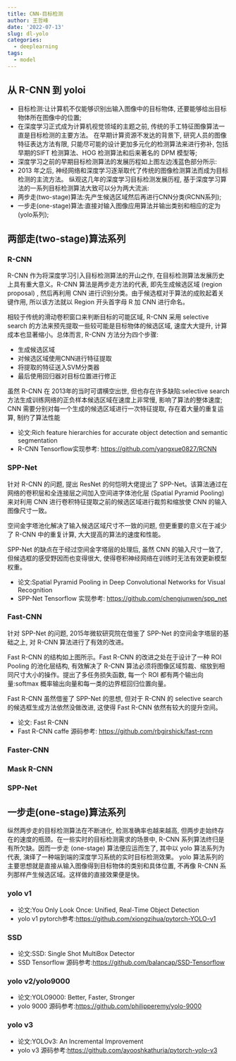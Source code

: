 ```yaml
---
title: CNN-目标检测
author: 王哲峰
date: '2022-07-13'
slug: dl-yolo
categories:
  - deeplearning
tags:
  - model
---
```




## 从 R-CNN 到 yoloi


- 目标检测:让计算机不仅能够识别出输入图像中的目标物体, 还要能够给出目标物体所在图像中的位置; 
- 在深度学习正式成为计算机视觉领域的主题之前, 传统的手工特征图像算法一直是目标检测的主要方法。
  在早期计算资源不发达的背景下, 研究人员的图像特征表达方法有限, 
  只能尽可能的设计更加多元化的检测算法来进行弥补, 
  包括早期的SIFT 检测算法、HOG 检测算法和后来著名的 DPM 模型等; 
- 深度学习之前的早期目标检测算法的发展历程如上图左边浅蓝色部分所示:
- 2013 年之后, 神经网络和深度学习逐渐取代了传统的图像检测算法而成为目标检测的主流方法。
  纵观这几年的深度学习目标检测发展历程, 基于深度学习算法的一系列目标检测算法大致可以分为两大流派:
- 两步走(two-stage)算法:先产生候选区域然后再进行CNN分类(RCNN系列); 
- 一步走(one-stage)算法:直接对输入图像应用算法并输出类别和相应的定为(yolo系列); 

## 两部走(two-stage)算法系列

### R-CNN

R-CNN 作为将深度学习引入目标检测算法的开山之作, 在目标检测算法发展历史上具有重大意义。R-CNN 算法是两步走方法的代表, 
即先生成候选区域 (region proposal) , 然后再利用 CNN 进行识别分类。由于候选框对于算法的成败起着关键作用, 
所以该方法就以 Region 开头首字母 R 加 CNN 进行命名。

相较于传统的滑动卷积窗口来判断目标的可能区域, R-CNN 采用 selective search 的方法来预先提取一些较可能是目标物体的候选区域, 
速度大大提升, 计算成本也显著缩小。总体而言, R-CNN 方法分为四个步骤:

- 生成候选区域
- 对候选区域使用CNN进行特征提取
- 将提取的特征送入SVM分类器
- 最后使用回归器对目标位置进行修正

虽然 R-CNN 在 2013年的当时可谓横空出世, 但也存在许多缺陷:selective search 方法生成训练网络的正负样本候选区域在速度上非常慢, 
影响了算法的整体速度; CNN 需要分别对每一个生成的候选区域进行一次特征提取, 存在着大量的重复运算, 制约了算法性能


- 论文:Rich feature hierarchies for accurate object detection and semantic segmentation
- R-CNN Tensorflow实现参考: https://github.com/yangxue0827/RCNN

### SPP-Net

针对 R-CNN 的问题, 提出 ResNet 的何恺明大佬提出了
SPP-Net。该算法通过在网络的卷积层和全连接层之间加入空间进字体池化层 (Spatial
Pyramid Pooling) 来对利用 CNN
进行卷积特征提取之前的候选区域进行裁剪和缩放使 CNN 的输入图像尺寸一致。

空间金字塔池化解决了输入候选区域尺寸不一致的问题, 但更重要的意义在于减少了
R-CNN 中的重复计算, 大大提高的算法的速度和性能。

SPP-Net 的缺点在于经过空间金字塔层的处理后, 虽然 CNN
的输入尺寸一致了, 但候选框的感受野因而也变得很大, 使得卷积神经网络在训练时无法有效更新模型权重。

- 论文:Spatial Pyramid Pooling in Deep Convolutional Networks for Visual Recognition
- SPP-Net Tensorflow 实现参考: https://github.com/chengjunwen/spp_net

### Fast-CNN

针对 SPP-Net 的问题, 2015年微软研究院在借鉴了 SPP-Net
的空间金字塔层的基础之上, 对 R-CNN 算法进行了有效的改进。

Fast R-CNN 的结构如上图所示。Fast R-CNN 的改进之处在于设计了一种 ROI
Pooling 的池化层结构, 有效解决了 R-CNN
算法必须将图像区域剪裁、缩放到相同尺寸大小的操作。提出了多任务损失函数, 每一个
ROI 都有两个输出向量:softmax 概率输出向量和每一类的边界框回归位置向量。

Fast R-CNN 虽然借鉴了 SPP-Net 的思想, 但对于 R-CNN 的 selective search
的候选框生成方法依然没做改进, 这使得 Fast R-CNN 依然有较大的提升空间。

- 论文: Fast R-CNN
- Fast R-CNN caffe 源码参考: https://github.com/rbgirshick/fast-rcnn


### Faster-CNN

### Mask R-CNN

### SPP-Net



## 一步走(one-stage)算法系列

纵然两步走的目标检测算法在不断进化, 检测准确率也越来越高, 但两步走始终存在的速度的瓶颈。在一些实时的目标检测需求的场景中, R-CNN
系列算法终归是有所欠缺。因而一步走 (one-stage) 算法便应运而生了, 其中以 yolo 算法系列为代表, 演绎了一种端到端的深度学习系统的实时目标检测效果。
yolo 算法系列的主要思想就是直接从输入图像得到目标物体的类别和具体位置, 不再像 R-CNN 系列那样产生候选区域。这样做的直接效果便是快。

### yolo v1

- 论文:You Only Look Once: Unified, Real-Time Object Detection
- yolo v1 pytorch参考:https://github.com/xiongzihua/pytorch-YOLO-v1

### SSD

- 论文:SSD: Single Shot MultiBox Detector
- SSD Tensorflow 源码参考:https://github.com/balancap/SSD-Tensorflow

### yolo v2/yolo9000

- 论文:YOLO9000: Better, Faster, Stronger
- yolo 9000 源码参考:https://github.com/philipperemy/yolo-9000

### yolo v3

- 论文:YOLOv3: An Incremental Improvement
- yolo v3 源码参考:https://github.com/ayooshkathuria/pytorch-yolo-v3
